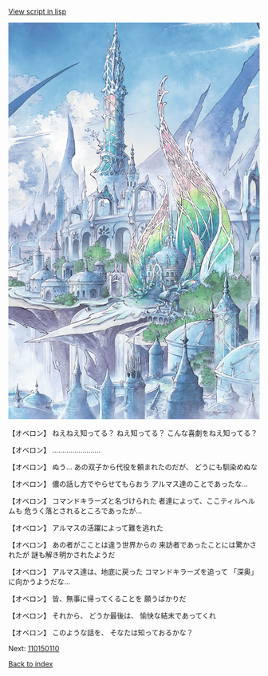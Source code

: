 [View script in lisp](../scripts/110150100.txt)

![fairy_world.png](../images/backgrounds/fairy_world.png)

【オベロン】
ねえねえ知ってる？
ねえ知ってる？
こんな喜劇をねえ知ってる？

【オベロン】
……………………

【オベロン】
ぬう…
あの双子から代役を頼まれたのだが、
どうにも馴染めぬな

【オベロン】
儂の話し方でやらせてもらおう
アルマス達のことであったな…

【オベロン】
コマンドキラーズと名づけられた
者達によって、ここティルヘルムも
危うく落とされるところであったが…

【オベロン】
アルマスの活躍によって難を逃れた

【オベロン】
あの者がこことは違う世界からの
来訪者であったことには驚かされたが
謎も解き明かされたようだ

【オベロン】
アルマス達は、地底に戻った
コマンドキラーズを追って
「深奥」に向かうようだな…

【オベロン】
皆、無事に帰ってくることを
願うばかりだ

【オベロン】
それから、
どうか最後は、
愉快な結末であってくれ

【オベロン】
このような話を、
そなたは知っておるかな？

Next: [110150110](110150110.md)

[Back to index](index.md)
